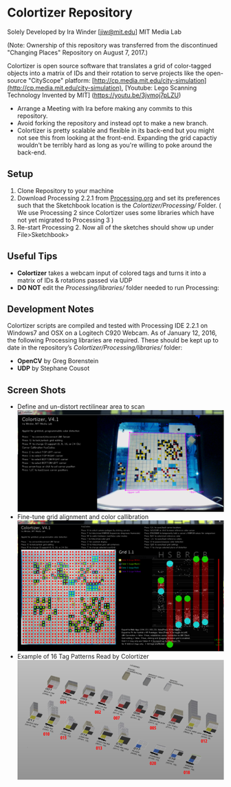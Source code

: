 # Colortizer Repository
Solely Developed by Ira Winder [jiw@mit.edu] MIT Media Lab

(Note: Ownership of this repository was transferred from the discontinued "Changing Places" Repository on August 7, 2017.)

Colortizer is open source software that translates a grid of color-tagged objects into a matrix of IDs and their rotation to serve projects like the open-source "CityScope" platform:
[http://cp.media.mit.edu/city-simulation](http://cp.media.mit.edu/city-simulation), 
[Youtube: Lego Scanning Technology Invented by MIT] (https://youtu.be/3jvmoj7pLZU)
* Arrange a Meeting with Ira before making any commits to this repository.
* Avoid forking the repository and instead opt to make a new branch.
* Colortizer is pretty scalable and flexible in its back-end but you might not see this from looking at the front-end.  Expanding the grid capactiy wouldn't be terribly hard as long as you're willing to poke around the back-end.

## Setup
1. Clone Repository to your machine
2. Download Processing 2.2.1 from [Processing.org](https://processing.org/download/?processing) and set its preferences such that the Sketchbook location is the *Colortizer/Processing/* Folder. ( We use Processing 2 since Colortizer uses some libraries which have not yet migrated to Processing 3 )
3. Re-start Processing 2.  Now all of the sketches should show up under File>Sketchbook>

## Useful Tips
* **Colortizer** takes a webcam input of colored tags and turns it into a matrix of IDs & rotations passed via UDP
* **DO NOT** edit the *Processing/libraries/* folder needed to run Processing:

## Development Notes
Colortizer scripts are compiled and tested with Processing IDE 2.2.1 on Windows7 and OSX on a Logitech C920 Webcam.
As of January 12, 2016, the following Processing libraries are required.  These should be kept up to date in the repository’s *Colortizer/Processing/libraries/* folder:
* **OpenCV** by Greg Borenstein
* **UDP** by Stephane Cousot

## Screen Shots
* Define and un-distort rectilinear area to scan
 ![Colortizer](docs/Colortizer02.PNG "Colortizer")
* Fine-tune grid alignment and color callibration
 ![Colortizer](docs/Colortizer01.PNG "Colortizer")
* Example of 16 Tag Patterns Read by Colortizer
 ![Tags](docs/DOCUMENTATION002.jpg "Tags")
